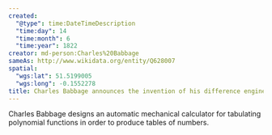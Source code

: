 ```yaml
---
created:
  "@type": time:DateTimeDescription
  "time:day": 14
  "time:month": 6
  "time:year": 1822
creator: md-person:Charles%20Babbage
sameAs: http://www.wikidata.org/entity/Q628007
spatial:
  "wgs:lat": 51.5199005
  "wgs:long": -0.1552278
title: Charles Babbage announces the invention of his difference engine
---
```


Charles Babbage designs an automatic mechanical calculator for tabulating polynomial functions in order to produce tables of numbers.